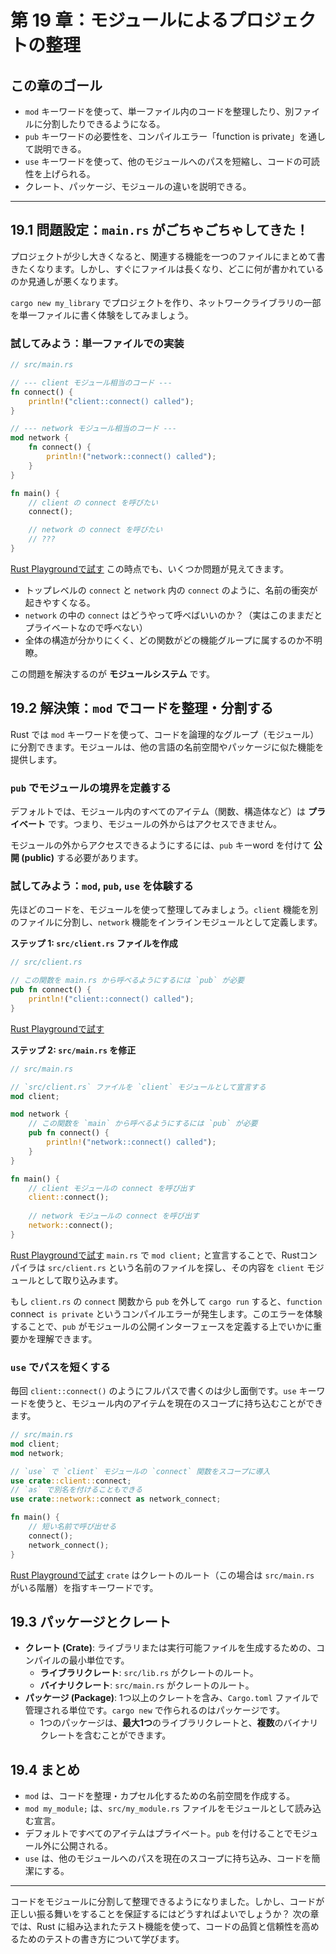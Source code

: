 # 第 19 章：モジュールによるプロジェクトの整理

## この章のゴール
- `mod` キーワードを使って、単一ファイル内のコードを整理したり、別ファイルに分割したりできるようになる。
- `pub` キーワードの必要性を、コンパイルエラー「function is private」を通して説明できる。
- `use` キーワードを使って、他のモジュールへのパスを短縮し、コードの可読性を上げられる。
- クレート、パッケージ、モジュールの違いを説明できる。

---

## 19.1 問題設定：`main.rs` がごちゃごちゃしてきた！

プロジェクトが少し大きくなると、関連する機能を一つのファイルにまとめて書きたくなります。しかし、すぐにファイルは長くなり、どこに何が書かれているのか見通しが悪くなります。

`cargo new my_library` でプロジェクトを作り、ネットワークライブラリの一部を単一ファイルに書く体験をしてみましょう。

### 試してみよう：単一ファイルでの実装

```rust
// src/main.rs

// --- client モジュール相当のコード ---
fn connect() {
    println!("client::connect() called");
}

// --- network モジュール相当のコード ---
mod network {
    fn connect() {
        println!("network::connect() called");
    }
}

fn main() {
    // client の connect を呼びたい
    connect();

    // network の connect を呼びたい
    // ???
}
```
[Rust Playgroundで試す](https://play.rust-lang.org/?version=stable&mode=debug&edition=2021&code=//%20src/main.rs%0A%0A//%20---%20client%20%E3%83%A2%E3%82%B8%E3%83%A5%E3%83%BC%E3%83%AB%E7%9B%B8%E5%BD%93%E3%81%AE%E3%82%B3%E3%83%BC%E3%83%89%20---%0Afn%20connect%28%29%20%7B%0A%20%20%20%20println%21%28%22client%3A%3Aconnect%28%29%20called%22%29%3B%0A%7D%0A%0A//%20---%20network%20%E3%83%A2%E3%82%B8%E3%83%A5%E3%83%BC%E3%83%AB%E7%9B%B8%E5%BD%93%E3%81%AE%E3%82%B3%E3%83%BC%E3%83%89%20---%0Amod%20network%20%7B%0A%20%20%20%20fn%20connect%28%29%20%7B%0A%20%20%20%20%20%20%20%20println%21%28%22network%3A%3Aconnect%28%29%20called%22%29%3B%0A%20%20%20%20%7D%0A%7D%0A%0Afn%20main%28%29%20%7B%0A%20%20%20%20//%20client%20%E3%81%AE%20connect%20%E3%82%92%E5%91%BC%E3%81%B3%E3%81%9F%E3%81%84%0A%20%20%20%20connect%28%29%3B%0A%0A%20%20%20%20//%20network%20%E3%81%AE%20connect%20%E3%82%92%E5%91%BC%E3%81%B3%E3%81%9F%E3%81%84%0A%20%20%20%20//%20%3F%3F%3F%0A%7D)
この時点でも、いくつか問題が見えてきます。
- トップレベルの `connect` と `network` 内の `connect` のように、名前の衝突が起きやすくなる。
- `network` の中の `connect` はどうやって呼べばいいのか？（実はこのままだとプライベートなので呼べない）
- 全体の構造が分かりにくく、どの関数がどの機能グループに属するのか不明瞭。

この問題を解決するのが **モジュールシステム** です。

## 19.2 解決策：`mod` でコードを整理・分割する

Rust では `mod` キーワードを使って、コードを論理的なグループ（モジュール）に分割できます。モジュールは、他の言語の名前空間やパッケージに似た機能を提供します。

### `pub` でモジュールの境界を定義する

デフォルトでは、モジュール内のすべてのアイテム（関数、構造体など）は **プライベート** です。つまり、モジュールの外からはアクセスできません。

モジュールの外からアクセスできるようにするには、`pub` キーword を付けて **公開 (public)** する必要があります。

### 試してみよう：`mod`, `pub`, `use` を体験する

先ほどのコードを、モジュールを使って整理してみましょう。`client` 機能を別のファイルに分割し、`network` 機能をインラインモジュールとして定義します。

**ステップ 1: `src/client.rs` ファイルを作成**

```rust
// src/client.rs

// この関数を main.rs から呼べるようにするには `pub` が必要
pub fn connect() {
    println!("client::connect() called");
}
```
[Rust Playgroundで試す](https://play.rust-lang.org/?version=stable&mode=debug&edition=2021&code=//%20src/client.rs%0A%0A//%20%E3%81%93%E3%81%AE%E9%96%A2%E6%95%B0%E3%82%92%20main.rs%20%E3%81%8B%E3%82%89%E5%91%BC%E3%81%B9%E3%82%8B%E3%82%88%E3%81%86%E3%81%AB%E3%81%99%E3%82%8B%E3%81%AB%E3%81%AF%20%60pub%60%20%E3%81%8C%E5%BF%85%E8%A6%81%0Apub%20fn%20connect%28%29%20%7B%0A%20%20%20%20println%21%28%22client%3A%3Aconnect%28%29%20called%22%29%3B%0A%7D)

**ステップ 2: `src/main.rs` を修正**

```rust
// src/main.rs

// `src/client.rs` ファイルを `client` モジュールとして宣言する
mod client;

mod network {
    // この関数を `main` から呼べるようにするには `pub` が必要
    pub fn connect() {
        println!("network::connect() called");
    }
}

fn main() {
    // client モジュールの connect を呼び出す
    client::connect();
    
    // network モジュールの connect を呼び出す
    network::connect();
}
```
[Rust Playgroundで試す](https://play.rust-lang.org/?version=stable&mode=debug&edition=2021&code=//%20src/main.rs%0A%0A//%20%60src/client.rs%60%20%E3%83%95%E3%82%A1%E3%82%A4%E3%83%AB%E3%82%92%20%60client%60%20%E3%83%A2%E3%82%B8%E3%83%A5%E3%83%BC%E3%83%AB%E3%81%A8%E3%81%97%E3%81%A6%E5%AE%A3%E8%A8%80%E3%81%99%E3%82%8B%0Amod%20client%3B%0A%0Amod%20network%20%7B%0A%20%20%20%20//%20%E3%81%93%E3%81%AE%E9%96%A2%E6%95%B0%E3%82%92%20%60main%60%20%E3%81%8B%E3%82%89%E5%91%BC%E3%81%B9%E3%82%8B%E3%82%88%E3%81%86%E3%81%AB%E3%81%99%E3%82%8B%E3%81%AB%E3%81%AF%20%60pub%60%20%E3%81%8C%E5%BF%85%E8%A6%81%0A%20%20%20%20pub%20fn%20connect%28%29%20%7B%0A%20%20%20%20%20%20%20%20println%21%28%22network%3A%3Aconnect%28%29%20called%22%29%3B%0A%20%20%20%20%7D%0A%7D%0A%0Afn%20main%28%29%20%7B%0A%20%20%20%20//%20client%20%E3%83%A2%E3%82%B8%E3%83%A5%E3%83%BC%E3%83%AB%E3%81%AE%20connect%20%E3%82%92%E5%91%BC%E3%81%B3%E5%87%BA%E3%81%99%0A%20%20%20%20client%3A%3Aconnect%28%29%3B%0A%20%20%20%20%0A%20%20%20%20//%20network%20%E3%83%A2%E3%82%B8%E3%83%A5%E3%83%BC%E3%83%AB%E3%81%AE%20connect%20%E3%82%92%E5%91%BC%E3%81%B3%E5%87%BA%E3%81%99%0A%20%20%20%20network%3A%3Aconnect%28%29%3B%0A%7D)
`main.rs` で `mod client;` と宣言することで、Rustコンパイラは `src/client.rs` という名前のファイルを探し、その内容を `client` モジュールとして取り込みます。

もし `client.rs` の `connect` 関数から `pub` を外して `cargo run` すると、`function `connect` is private` というコンパイルエラーが発生します。このエラーを体験することで、`pub` がモジュールの公開インターフェースを定義する上でいかに重要かを理解できます。

### `use` でパスを短くする

毎回 `client::connect()` のようにフルパスで書くのは少し面倒です。`use` キーワードを使うと、モジュール内のアイテムを現在のスコープに持ち込むことができます。

```rust
// src/main.rs
mod client;
mod network;

// `use` で `client` モジュールの `connect` 関数をスコープに導入
use crate::client::connect;
// `as` で別名を付けることもできる
use crate::network::connect as network_connect;

fn main() {
    // 短い名前で呼び出せる
    connect();
    network_connect();
}
```
[Rust Playgroundで試す](https://play.rust-lang.org/?version=stable&mode=debug&edition=2021&code=//%20src/main.rs%0Amod%20client%3B%0Amod%20network%3B%0A%0A//%20%60use%60%20%E3%81%A7%20%60client%60%20%E3%83%A2%E3%82%B8%E3%83%A5%E3%83%BC%E3%83%AB%E3%81%AE%20%60connect%60%20%E9%96%A2%E6%95%B0%E3%82%92%E3%82%B9%E3%82%B3%E3%83%BC%E3%83%97%E3%81%AB%E5%B0%8E%E5%85%A5%0Ause%20crate%3A%3Aclient%3A%3Aconnect%3B%0A//%20%60as%60%20%E3%81%A7%E5%88%A5%E5%90%8D%E3%82%92%E4%BB%98%E3%81%91%E3%82%8B%E3%81%93%E3%81%A8%E3%82%82%E3%81%A7%E3%81%8D%E3%82%8B%0Ause%20crate%3A%3Anetwork%3A%3Aconnect%20as%20network_connect%3B%0A%0Afn%20main%28%29%20%7B%0A%20%20%20%20//%20%E7%9F%AD%E3%81%84%E5%90%8D%E5%89%8D%E3%81%A7%E5%91%BC%E3%81%B3%E5%87%BA%E3%81%9B%E3%82%8B%0A%20%20%20%20connect%28%29%3B%0A%20%20%20%20network_connect%28%29%3B%0A%7D)
`crate` はクレートのルート（この場合は `src/main.rs` がいる階層）を指すキーワードです。

## 19.3 パッケージとクレート

- **クレート (Crate)**: ライブラリまたは実行可能ファイルを生成するための、コンパイルの最小単位です。
    - **ライブラリクレート**: `src/lib.rs` がクレートのルート。
    - **バイナリクレート**: `src/main.rs` がクレートのルート。
- **パッケージ (Package)**: 1つ以上のクレートを含み、`Cargo.toml` ファイルで管理される単位です。`cargo new` で作られるのはパッケージです。
    - 1つのパッケージは、**最大1つ**のライブラリクレートと、**複数**のバイナリクレートを含むことができます。

## 19.4 まとめ

- `mod` は、コードを整理・カプセル化するための名前空間を作成する。
- `mod my_module;` は、`src/my_module.rs` ファイルをモジュールとして読み込む宣言。
- デフォルトですべてのアイテムはプライベート。`pub` を付けることでモジュール外に公開される。
- `use` は、他のモジュールへのパスを現在のスコープに持ち込み、コードを簡潔にする。

---

コードをモジュールに分割して整理できるようになりました。しかし、コードが正しい振る舞いをすることを保証するにはどうすればよいでしょうか？ 次の章では、Rust に組み込まれたテスト機能を使って、コードの品質と信頼性を高めるためのテストの書き方について学びます。

